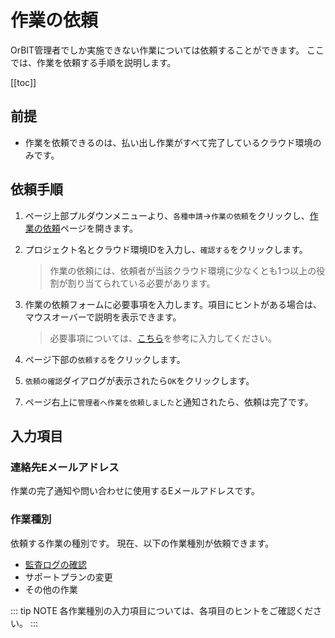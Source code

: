 # 作業の依頼

OrBIT管理者でしか実施できない作業については依頼することができます。
ここでは、作業を依頼する手順を説明します。

[[toc]]

## 前提
- 作業を依頼できるのは、払い出し作業がすべて完了しているクラウド環境のみです。

## 依頼手順
1. ページ上部プルダウンメニューより、`各種申請`→`作業の依頼`をクリックし、[作業の依頼](/request/create-ticket.html)ページを開きます。
2. プロジェクト名とクラウド環境IDを入力し、`確認する`をクリックします。
   > 作業の依頼には、依頼者が当該クラウド環境に少なくとも1つ以上の役割が割り当てられている必要があります。
3. 作業の依頼フォームに必要事項を入力します。項目にヒントがある場合は、マウスオーバーで説明を表示できます。
   > 必要事項については、[こちら](#入力項目)を参考に入力してください。

4. ページ下部の`依頼する`をクリックします。
5. `依頼の確認`ダイアログが表示されたら`OK`をクリックします。
<CaptionedImage src="ticket_create_dialog.png" caption=""/>

7. ページ右上に`管理者へ作業を依頼しました`と通知されたら、依頼は完了です。
<CaptionedImage src="ticket_create_success.png" caption=""/>

## 入力項目
### 連絡先Eメールアドレス
作業の完了通知や問い合わせに使用するEメールアドレスです。

### 作業種別
依頼する作業の種別です。
現在、以下の作業種別が依頼できます。
- [監査ログの確認](/guide/aws/service/audit.html)
- サポートプランの変更
- その他の作業

::: tip NOTE
各作業種別の入力項目については、各項目のヒントをご確認ください。
:::